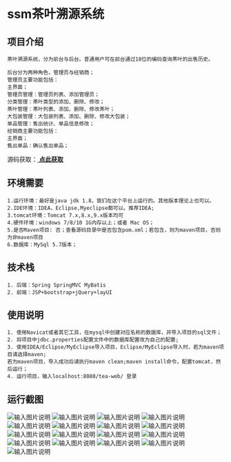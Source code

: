# ssm茶叶溯源系统

## 项目介绍
````
茶叶溯源系统，分为前台与后台。普通用户可在前台通过18位的编码查询茶叶的出售历史。

后台分为两种角色，管理员与经销商；
管理员主要功能包括：
主界面；
管理员管理：管理员列表、添加管理员；
分类管理：茶叶类型的添加、删除、修改；
茶叶管理：茶叶列表、添加、删除、修改茶叶；
大包装管理：大包装列表、添加、删除、修改大包装；
单品管理：售出统计、单品信息修改；
经销商主要功能包括：
主界面；
售出单品：确认售出单品；
````

源码获取：[ **点此获取** ](http://www.shuyue.fun/index.php?type=productinfo&id=228)

## 环境需要
````
1.运行环境：最好是java jdk 1.8，我们在这个平台上运行的。其他版本理论上也可以。
2.IDE环境：IDEA，Eclipse,Myeclipse都可以。推荐IDEA;
3.tomcat环境：Tomcat 7.x,8.x,9.x版本均可
4.硬件环境：windows 7/8/10 1G内存以上；或者 Mac OS；
5.是否Maven项目: 否；查看源码目录中是否包含pom.xml；若包含，则为maven项目，否则为非maven项目
6.数据库：MySql 5.7版本；
````
## 技术栈
````
1. 后端：Spring SpringMVC MyBatis
2. 前端：JSP+bootstrap+jQuery+layUI
````

## 使用说明
````
1. 使用Navicat或者其它工具，在mysql中创建对应名称的数据库，并导入项目的sql文件；
2. 将项目中jdbc.properties配置文件中的数据库配置改为自己的配置;
3. 使用IDEA/Eclipse/MyEclipse导入项目，Eclipse/MyEclipse导入时，若为maven项目请选择maven;
若为maven项目，导入成功后请执行maven clean;maven install命令，配置tomcat，然后运行；
4. 运行项目，输入localhost:8080/tea-web/ 登录
````

## 运行截图
![输入图片说明](https://images.gitee.com/uploads/images/2021/0817/220337_cb2a6180_9600016.jpeg "WechatIMG2106.jpeg")
![输入图片说明](https://images.gitee.com/uploads/images/2021/0817/220345_2254daa1_9600016.jpeg "WechatIMG2107.jpeg")
![输入图片说明](https://images.gitee.com/uploads/images/2021/0817/220353_d8b9a100_9600016.jpeg "WechatIMG2109.jpeg")
![输入图片说明](https://images.gitee.com/uploads/images/2021/0817/220402_4a06a7e8_9600016.jpeg "WechatIMG2110.jpeg")
![输入图片说明](https://images.gitee.com/uploads/images/2021/0817/220412_73c5acf3_9600016.jpeg "WechatIMG2111.jpeg")
![输入图片说明](https://images.gitee.com/uploads/images/2021/0817/220419_bc24c042_9600016.jpeg "WechatIMG2112.jpeg")
![输入图片说明](https://images.gitee.com/uploads/images/2021/0817/220427_377015b0_9600016.jpeg "WechatIMG2113.jpeg")
![输入图片说明](https://images.gitee.com/uploads/images/2021/0817/220434_18a3e766_9600016.jpeg "WechatIMG2114.jpeg")
![输入图片说明](https://images.gitee.com/uploads/images/2021/0817/220444_97c9ad50_9600016.jpeg "WechatIMG2115.jpeg")
![输入图片说明](https://images.gitee.com/uploads/images/2021/0817/220452_3a6fd5be_9600016.jpeg "WechatIMG2118.jpeg")
![输入图片说明](https://images.gitee.com/uploads/images/2021/0817/220500_ab10a6e0_9600016.jpeg "WechatIMG2119.jpeg")
![输入图片说明](https://images.gitee.com/uploads/images/2021/0817/220508_c766eaac_9600016.jpeg "WechatIMG2120.jpeg")
![输入图片说明](https://images.gitee.com/uploads/images/2021/0817/220518_4402ad0c_9600016.jpeg "WechatIMG2121.jpeg")
![输入图片说明](https://images.gitee.com/uploads/images/2021/0817/220530_26b7cc0b_9600016.jpeg "WechatIMG2122.jpeg")
![输入图片说明](https://images.gitee.com/uploads/images/2021/0817/220538_e0f722a9_9600016.jpeg "WechatIMG2123.jpeg")
![输入图片说明](https://images.gitee.com/uploads/images/2021/0817/220545_72996c9f_9600016.jpeg "WechatIMG2125.jpeg")
![输入图片说明](https://images.gitee.com/uploads/images/2021/0817/220553_1a224046_9600016.jpeg "WechatIMG2126.jpeg")
